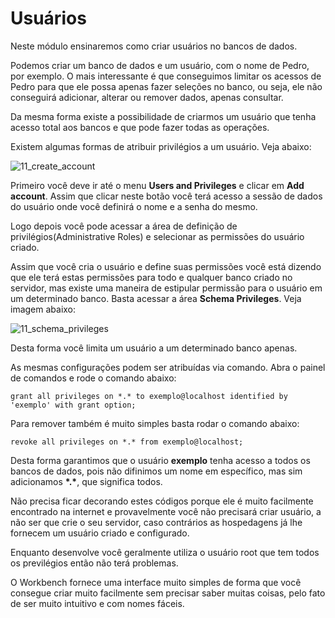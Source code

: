 # Usuários

Neste módulo ensinaremos como criar usuários no bancos de dados.

Podemos criar um banco de dados e um usuário, com o nome de Pedro, por exemplo. O mais interessante é que conseguimos limitar os acessos de Pedro para que ele possa apenas fazer seleções no banco, ou seja, ele não conseguirá adicionar, alterar ou remover dados, apenas consultar.

Da mesma forma existe a possibilidade de criarmos um usuário que tenha acesso total aos bancos e que pode fazer todas as operações.

Existem algumas formas de atribuir privilégios a um usuário. Veja abaixo:

![11_create_account](./images/11_create_account.png "11_create_account")

Primeiro você deve ir até o menu **Users and Privileges** e clicar em **Add account**. Assim que clicar neste botão você terá acesso a sessão de dados do usuário onde você definirá o nome e a senha do mesmo.

Logo depois você pode acessar a área de definição de privilégios(Administrative Roles) e selecionar as permissões do usuário criado.

Assim que você cria o usuário e define suas permissões você está dizendo que ele terá estas permissões para todo e qualquer banco criado no servidor, mas existe uma maneira de estipular permissão para o usuário em um determinado banco. Basta acessar a área **Schema Privileges**. Veja imagem abaixo:

![11_schema_privileges](./images/11_schema_privileges.png "11_schema_privileges")

Desta forma você limita um usuário a um determinado banco apenas.

As mesmas configurações podem ser atribuídas via comando. Abra o painel de comandos e rode o comando abaixo:

```
grant all privileges on *.* to exemplo@localhost identified by 'exemplo' with grant option;
```

Para remover também é muito simples basta rodar o comando abaixo:

```
revoke all privileges on *.* from exemplo@localhost;
```

Desta forma garantimos que o usuário **exemplo** tenha acesso a todos os bancos de dados, pois não difinimos um nome em específico, mas sim adicionamos **\*.\***, que significa todos.

Não precisa ficar decorando estes códigos porque ele é muito facilmente encontrado na internet e provavelmente você não precisará criar usuário, a não ser que crie o seu servidor, caso contrários as hospedagens já lhe fornecem um usuário criado e configurado.

Enquanto desenvolve você geralmente utiliza o usuário root que tem todos os previlégios então não terá problemas.

O Workbench fornece uma interface muito simples de forma que você consegue criar muito facilmente sem precisar saber muitas coisas, pelo fato de ser muito intuitivo e com nomes fáceis.